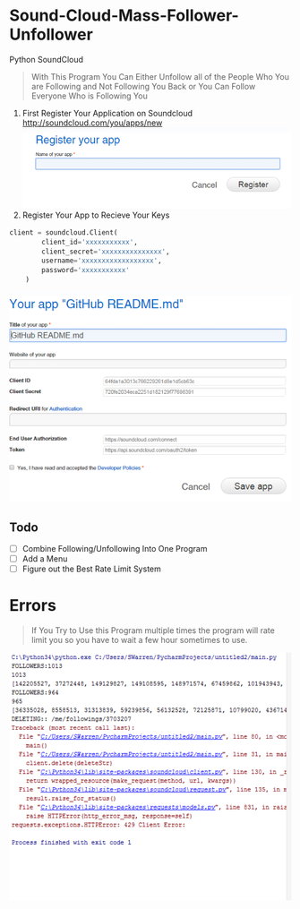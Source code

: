 # Sound-Cloud-Mass-Follower-Unfollower
Python SoundCloud 

> With This Program You Can Either Unfollow all of the People Who You are Following and Not Following You Back or You Can Follow Everyone Who is Following You

1. First Register Your Application on Soundcloud http://soundcloud.com/you/apps/new
![Register](https://raw.githubusercontent.com/SMWARREN/Sound-Cloud-Mass-Follower-Unfollower/master/images/Register.png)
2. Register Your App to Recieve Your Keys

```Python
client = soundcloud.Client(
        client_id='xxxxxxxxxxx',
        client_secret='xxxxxxxxxxxxxxx',
        username='xxxxxxxxxxxxxxxxxx',
        password='xxxxxxxxxxx'
    )
```
 

![Register 2](https://raw.githubusercontent.com/SMWARREN/Sound-Cloud-Mass-Follower-Unfollower/master/images/register2.png)


## Todo
- [ ] Combine Following/Unfollowing Into One Program
- [ ] Add a Menu 
- [ ] Figure out the Best Rate Limit System
# Errors


> If You Try to Use this Program multiple times the program will rate limit you so you have to wait a few hour sometimes to use.

![Errors](https://raw.githubusercontent.com/SMWARREN/Sound-Cloud-Mass-Follower-Unfollower/master/images/Deleting.png)
